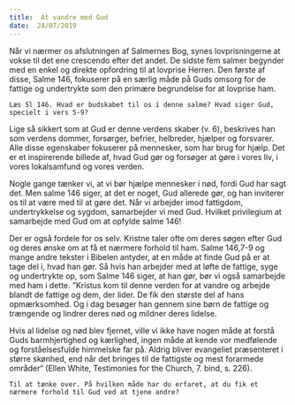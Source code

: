 ```yaml
---
title:  At vandre med Gud
date:  24/07/2019
---
```


Når vi nærmer os afslutningen af Salmernes Bog, synes lovprisningerne at vokse til det ene crescendo efter det andet. De sidste fem salmer begynder med en enkel og direkte opfordring til at lovprise Herren. Den første af disse, Salme 146, fokuserer på en særlig måde på Guds omsorg for de fattige og undertrykte som den primære begrundelse for at lovprise ham.

`Læs Sl 146. Hvad er budskabet til os i denne salme? Hvad siger Gud, specielt i vers 5-9?`

Lige så sikkert som at Gud er denne verdens skaber (v. 6), beskrives han som verdens dommer, forsørger, befrier, helbreder, hjælper og forsvarer. Alle disse egenskaber fokuserer på mennesker, som har brug for hjælp. Det er et inspirerende billede af, hvad Gud gør og forsøger at gøre i vores liv, i vores lokalsamfund og vores verden.

Nogle gange tænker vi, at vi bør hjælpe mennesker i nød, fordi Gud har sagt det. Men salme 146 siger, at det er noget, Gud allerede gør, og han inviterer os til at være med til at gøre det. Når vi arbejder imod fattigdom, undertrykkelse og sygdom, samarbejder vi med Gud. Hvilket privilegium at samarbejde med Gud om at opfylde salme 146!

Der er også fordele for os selv. Kristne taler ofte om deres søgen efter Gud og deres ønske om at få et nærmere forhold til ham. Salme 146,7-9 og mange andre tekster i Bibelen antyder, at en måde at finde Gud på er at tage del i, hvad han gør. Så hvis han arbejder med at løfte de fattige, syge og undertrykte op, som Salme 146 siger, at han gør, bør vi også samarbejde med ham i dette. ”Kristus kom til denne verden for at vandre og arbejde blandt de fattige og dem, der lider. De fik den største del af hans opmærksomhed. Og i dag besøger han gennem sine børn de fattige og trængende og lindrer deres nød og mildner deres lidelse.

Hvis al lidelse og nød blev fjernet, ville vi ikke have nogen måde at forstå Guds barmhjertighed og kærlighed, ingen måde at kende vor medfølende og forståelsesfulde himmelske far på. Aldrig bliver evangeliet præsenteret i større skønhed, end når det bringes til de fattigste og mest forarmede områder“ (Ellen White, Testimonies for the Church, 7. bind, s. 226).

`Til at tænke over. På hvilken måde har du erfaret, at du fik et nærmere forhold til Gud ved at tjene andre?`
